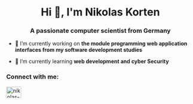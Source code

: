 <h1 align="center">Hi 👋, I'm Nikolas Korten</h1>
<h3 align="center">A passionate computer scientist from Germany</h3>

- 🔭 I’m currently working on **the module programming web application interfaces from my software development studies**

- 🌱 I’m currently learning **web development and cyber Security**

<h3 align="left">Connect with me:</h3>
<p align="left">
<a href="https://linkedin.com/in/nikolas-korten" target="blank"><img align="center" src="https://raw.githubusercontent.com/rahuldkjain/github-profile-readme-generator/master/src/images/icons/Social/linked-in-alt.svg" alt="nikolas-korten" height="30" width="40" /></a>
</p>
